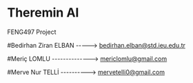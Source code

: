 # Theremin AI
 FENG497 Project


 #Bedirhan Ziran ELBAN -----> bedirhan.elban@std.ieu.edu.tr

 #Meriç LOMLU --------------> mericlomlu@gmail.com

 #Merve Nur TELLİ ----------> mervetelli0@gmail.com

